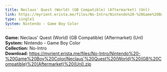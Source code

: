 ```yaml
---
title: Neclaus' Quest (World) (GB Compatible) (Aftermarket) (Unl)
link: https://myrient.erista.me/files/No-Intro/Nintendo%20-%20Game%20Boy%20Color/Neclaus'%20Quest%20(World)%20(GB%20Compatible)%20(Aftermarket)%20(Unl).zip
type: single1
System: Nintendo - Game Boy Color
---
```

<b>Game:</b> Neclaus' Quest (World) (GB Compatible) (Aftermarket) (Unl)<br>
<b>System:</b> Nintendo - Game Boy Color<br>
<b>Collection:</b> No-Intro<br>
<b>Download:</b> https://myrient.erista.me/files/No-Intro/Nintendo%20-%20Game%20Boy%20Color/Neclaus'%20Quest%20(World)%20(GB%20Compatible)%20(Aftermarket)%20(Unl).zip